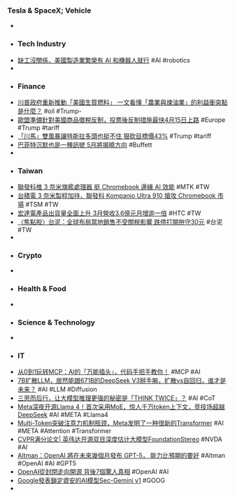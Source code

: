 ### Tesla & SpaceX; Vehicle
-
- ### Tech Industry
- [缺工沒關係，美國製造業繁榮有 AI 和機器人就行](https://search.app/dAxK9) #AI #robotics
-
- ### Finance
- [川普政府重新推動「美國生質燃料」 一文看懂「農業與煉油業」的利益衝突點是什麼？](https://search.app/iWzmz) #oil #Trump-
- [歐盟準備針對美國商品徵稅反制，投票後反制措施最快4月15日上路](https://search.app/3ZzEh) #Europe #Trump #tariff
- [「川馬」雙風暴讓特斯拉多頭也挺不住 狠砍目標價43%](https://search.app/8pLdg) #Trump #tariff
- [巴菲特沉默也是一種訊號 5月將揭曉方向](https://search.app/UaZQs) #Buffett
-
- ### Taiwan
- [聯發科推 3 奈米旗艦處理器 挺 Chromebook 邊緣 AI 效能](https://search.app/1iScM) #MTK #TW
- [台積電 3 奈米製程加持，聯發科 Kompanio Ultra 910 搶攻 Chromebook 市場](https://search.app/J4CZZ) #TSM #TW
- [宏達電產品出貨量全面上升 3月營收3.6億元月增逾一倍](https://search.app/Hw9cX) #HTC #TW
- [〈焦點股〉台泥：全球布局當地銷售不受關稅影響 跌停打開拚守30元](https://search.app/q3ehT) #台泥 #TW
-
- ### Crypto
-
- ### Health & Food
-
- ### Science & Technology
-
- ### IT
- [从0到1玩转MCP：AI的「万能插头」，代码手把手教你！](https://www.jiqizhixin.com/articles/2025-04-06-3) #MCP #AI
- [7B扩散LLM，居然能跟671B的DeepSeek V3掰手腕，扩散vs自回归，谁才是未来？](https://www.jiqizhixin.com/articles/2025-04-05-4) #AI #LLM #Diffusion
- [三思而后行，让大模型推理更强的秘密是「THINK TWICE」？](https://www.jiqizhixin.com/articles/2025-04-05-2) #AI #CoT
- [Meta深夜开源Llama 4！首次采用MoE，惊人千万token上下文，竞技场超越DeepSeek](https://www.jiqizhixin.com/articles/2025-04-06-4) #AI #META #Llama4
- [Multi-Token突破注意力机制瓶颈，Meta发明了一种很新的Transformer](https://www.jiqizhixin.com/articles/2025-04-04-5) #AI #META #Attention #Transformer
- [CVPR满分论文| 英伟达开源双目深度估计大模型FoundationStereo](https://www.jiqizhixin.com/articles/2025-04-06-2) #NVDA #AI
- [Altman：OpenAI 將在未來幾個月發布 GPT-5， 能力比預期的要好](https://search.app/wW5kj) #Altman #OpenAI #AI #GPT5
- [OpenAI從封閉走向開源 背後7個驚人真相](https://search.app/uu6ve) #OpenAI #AI
- [Google發表鎖定資安的AI模型Sec-Gemini v1](https://search.app/KSU8R) #GOOG
-